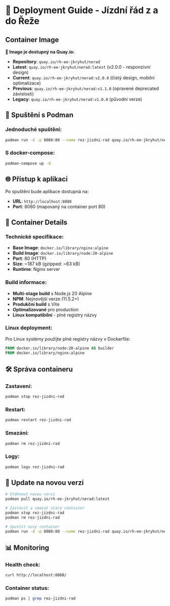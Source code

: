 # 🐳 Deployment Guide - Jízdní řád z a do Řeže

## Container Image

**🎯 Image je dostupný na Quay.io:**
- **Repository**: `quay.io/rh-ee-jkryhut/nerad`
- **Latest**: `quay.io/rh-ee-jkryhut/nerad:latest` (v2.0.0 - responzivní design)
- **Current**: `quay.io/rh-ee-jkryhut/nerad:v2.0.0` (čistý design, mobilní optimalizace)
- **Previous**: `quay.io/rh-ee-jkryhut/nerad:v1.1.0` (opravené deprecated závislosti)
- **Legacy**: `quay.io/rh-ee-jkryhut/nerad:v1.0.0` (původní verze)

## 🚀 Spuštění s Podman

### Jednoduché spuštění:
```bash
podman run -d -p 8080:80 --name rez-jizdni-rad quay.io/rh-ee-jkryhut/nerad:latest
```

### S docker-compose:
```bash
podman-compose up -d
```

## 🌐 Přístup k aplikaci

Po spuštění bude aplikace dostupná na:
- **URL**: `http://localhost:8080`
- **Port**: 8080 (mapovaný na container port 80)

## 🔧 Container Details

### Technické specifikace:
- **Base Image**: `docker.io/library/nginx:alpine`
- **Build Image**: `docker.io/library/node:20-alpine`
- **Port**: 80 (HTTP)
- **Size**: ~187 kB (gzipped: ~63 kB)
- **Runtime**: Nginx server

### Build informace:
- **Multi-stage build** s Node.js 20 Alpine
- **NPM**: Nejnovější verze (11.5.2+)
- **Produkční build** s Vite
- **Optimalizované** pro production
- **Linux kompatibilní** - plné registry názvy

### Linux deployment:
Pro Linux systémy použijte plné registry názvy v Dockerfile:
```dockerfile
FROM docker.io/library/node:20-alpine AS builder
FROM docker.io/library/nginx:alpine
```

## 🛠️ Správa containeru

### Zastavení:
```bash
podman stop rez-jizdni-rad
```

### Restart:
```bash
podman restart rez-jizdni-rad
```

### Smazání:
```bash
podman rm rez-jizdni-rad
```

### Logy:
```bash
podman logs rez-jizdni-rad
```

## 🔄 Update na novou verzi

```bash
# Stáhnout novou verzi
podman pull quay.io/rh-ee-jkryhut/nerad:latest

# Zastavit a smazat starý container
podman stop rez-jizdni-rad
podman rm rez-jizdni-rad

# Spustit nový container
podman run -d -p 8080:80 --name rez-jizdni-rad quay.io/rh-ee-jkryhut/nerad:latest
```

## 📊 Monitoring

### Health check:
```bash
curl http://localhost:8080/
```

### Container status:
```bash
podman ps | grep rez-jizdni-rad
```
